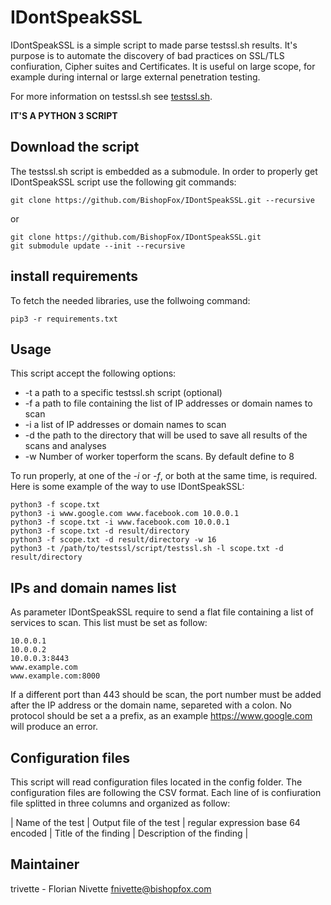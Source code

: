 # IDontSpeakSSL

IDontSpeakSSL is a simple script to made parse testssl.sh results. It's purpose is to automate the discovery of bad practices on SSL/TLS confiuration, Cipher suites and Certificates.
It is useful on large scope, for example during internal or large external penetration testing.

For more information on testssl.sh see [testssl.sh](https://testssl.sh/).

**IT'S A PYTHON 3 SCRIPT**

## Download the script

The testssl.sh script is embedded as a submodule. In order to properly get IDontSpeakSSL script use the following git commands:

```
git clone https://github.com/BishopFox/IDontSpeakSSL.git --recursive
```
or
```
git clone https://github.com/BishopFox/IDontSpeakSSL.git
git submodule update --init --recursive
```

## install requirements


To fetch the needed libraries, use the follwoing command:

```
pip3 -r requirements.txt
```


## Usage

This script accept the following options:
* -t a path to a specific testssl.sh script (optional)
* -f a path to file containing the list of IP addresses or domain names to scan
* -i a list of IP addresses or domain names to scan
* -d the path to the directory that will be used to save all results of the scans and analyses
* -w Number of worker toperform the scans. By default define to 8


To run properly, at one of the *-i* or *-f*, or both at the same time, is required.
Here is some example of the way to use IDontSpeakSSL:

```
python3 -f scope.txt
python3 -i www.google.com www.facebook.com 10.0.0.1
python3 -f scope.txt -i www.facebook.com 10.0.0.1
python3 -f scope.txt -d result/directory
python3 -f scope.txt -d result/directory -w 16
python3 -t /path/to/testssl/script/testssl.sh -l scope.txt -d result/directory
```

## IPs and domain names list

As parameter IDontSpeakSSL require to send a flat file containing a list of services to scan. This list must be set as follow:

```
10.0.0.1
10.0.0.2
10.0.0.3:8443
www.example.com
www.example.com:8000
```

If a different port than 443 should be scan, the port number must be added after the IP address or the domain name, separeted with a colon.
No protocol should be set a a prefix, as an example https://www.google.com will produce an error.

## Configuration files

This script will read configuration files located in the config folder. The configuration files are following the CSV format. Each line of is confiuration file splitted in three columns and organized as follow:

| Name of the test | Output file of the test | regular expression base 64 encoded  | Title of the finding | Description of the finding |

## Maintainer

trivette - Florian Nivette <fnivette@bishopfox.com>
